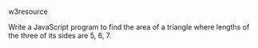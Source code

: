 w3resource

Write a JavaScript program to find the area of a triangle where lengths of the three of its sides are 5, 6, 7. 
